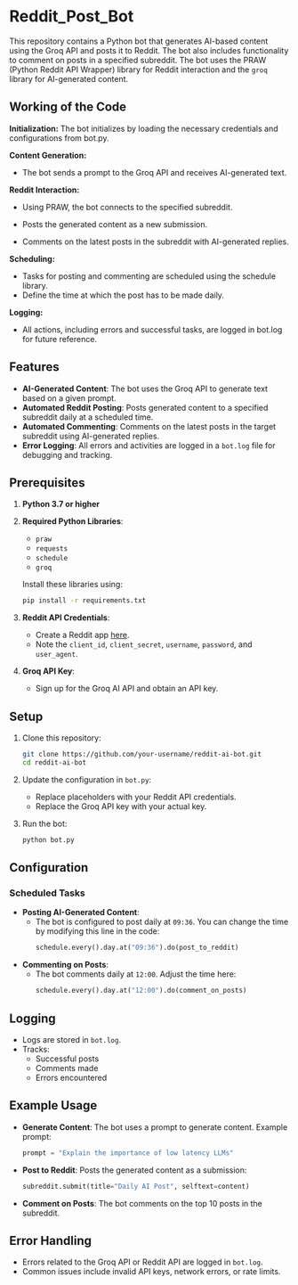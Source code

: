 # Reddit_Post_Bot

This repository contains a Python bot that generates AI-based content using the Groq API and posts it to Reddit. The bot also includes functionality to comment on posts in a specified subreddit. The bot uses the PRAW (Python Reddit API Wrapper) library for Reddit interaction and the `groq` library for AI-generated content.

## Working of the Code

**Initialization:** The bot initializes by loading the necessary credentials and configurations from bot.py.

**Content Generation:**

- The bot sends a prompt to the Groq API and receives AI-generated text.

**Reddit Interaction:**

- Using PRAW, the bot connects to the specified subreddit.

- Posts the generated content as a new submission.

- Comments on the latest posts in the subreddit with AI-generated replies.

**Scheduling:**

- Tasks for posting and commenting are scheduled using the schedule library.
- Define the time at which the post has to be made daily.

**Logging:**

- All actions, including errors and successful tasks, are logged in bot.log for future reference.

## Features

- **AI-Generated Content**: The bot uses the Groq API to generate text based on a given prompt.
- **Automated Reddit Posting**: Posts generated content to a specified subreddit daily at a scheduled time.
- **Automated Commenting**: Comments on the latest posts in the target subreddit using AI-generated replies.
- **Error Logging**: All errors and activities are logged in a `bot.log` file for debugging and tracking.

## Prerequisites

1. **Python 3.7 or higher**
2. **Required Python Libraries**:
   - `praw`
   - `requests`
   - `schedule`
   - `groq`

   Install these libraries using:
   ```bash
   pip install -r requirements.txt
   ```
3. **Reddit API Credentials**:
   - Create a Reddit app [here](https://www.reddit.com/prefs/apps).
   - Note the `client_id`, `client_secret`, `username`, `password`, and `user_agent`.
4. **Groq API Key**:
   - Sign up for the Groq AI API and obtain an API key.

## Setup

1. Clone this repository:
   ```bash
   git clone https://github.com/your-username/reddit-ai-bot.git
   cd reddit-ai-bot
   ```

2. Update the configuration in `bot.py`:
   - Replace placeholders with your Reddit API credentials.
   - Replace the Groq API key with your actual key.

3. Run the bot:
   ```bash
   python bot.py
   ```

## Configuration

### Scheduled Tasks
- **Posting AI-Generated Content**:
  - The bot is configured to post daily at `09:36`. You can change the time by modifying this line in the code:
    ```python
    schedule.every().day.at("09:36").do(post_to_reddit)
    ```
- **Commenting on Posts**:
  - The bot comments daily at `12:00`. Adjust the time here:
    ```python
    schedule.every().day.at("12:00").do(comment_on_posts)
    ```

## Logging
- Logs are stored in `bot.log`.
- Tracks:
  - Successful posts
  - Comments made
  - Errors encountered

## Example Usage

- **Generate Content**:
  The bot uses a prompt to generate content. Example prompt:
  ```python
  prompt = "Explain the importance of low latency LLMs"
  ```

- **Post to Reddit**:
  Posts the generated content as a submission:
  ```python
  subreddit.submit(title="Daily AI Post", selftext=content)
  ```

- **Comment on Posts**:
  The bot comments on the top 10 posts in the subreddit.

## Error Handling
- Errors related to the Groq API or Reddit API are logged in `bot.log`.
- Common issues include invalid API keys, network errors, or rate limits.

